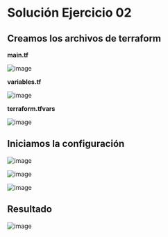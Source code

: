 # Solución Ejercicio 02

## Creamos los archivos de terraform
**main.tf**

![image](https://github.com/stemdo-labs/terraform-exercises-icasado01/assets/166407751/9da1e6ae-9e60-4bc4-b904-dd922088a58c)

**variables.tf**

![image](https://github.com/stemdo-labs/terraform-exercises-icasado01/assets/166407751/e2883f1e-9e7b-49bd-9127-e594c868c1b9)

**terraform.tfvars**

![image](https://github.com/stemdo-labs/terraform-exercises-icasado01/assets/166407751/554f2f20-a252-4e4b-a457-53caa03162d3)

## Iniciamos la configuración

![image](https://github.com/stemdo-labs/terraform-exercises-icasado01/assets/166407751/474027de-f34d-429c-8fc5-e25c9052f702)

![image](https://github.com/stemdo-labs/terraform-exercises-icasado01/assets/166407751/21079d3f-7ba1-425e-9543-8bb217c3b12d)

![image](https://github.com/stemdo-labs/terraform-exercises-icasado01/assets/166407751/d239667a-2dee-475e-bbaf-0ee1fc402230)

## Resultado

![image](https://github.com/stemdo-labs/terraform-exercises-icasado01/assets/166407751/93452c2d-2406-4491-bd16-83a9c4767d39)